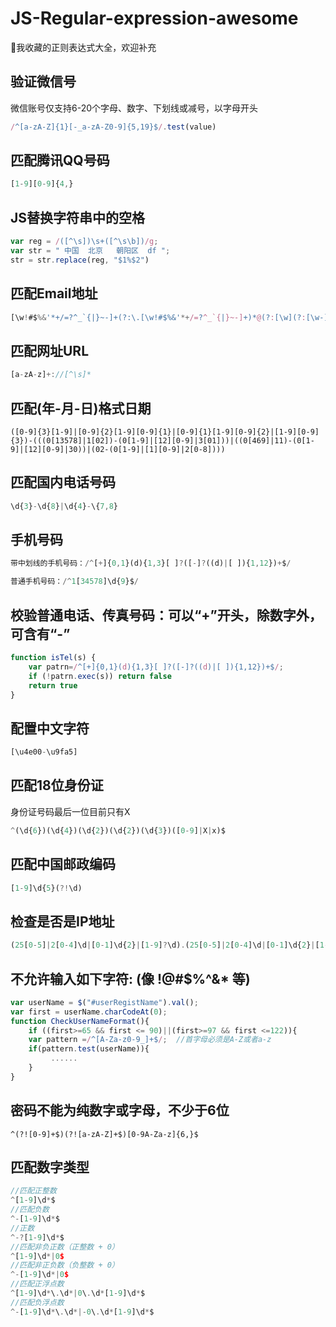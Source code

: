 # JS-Regular-expression-awesome
:page_facing_up:我收藏的正则表达式大全，欢迎补充

## 验证微信号
微信账号仅支持6-20个字母、数字、下划线或减号，以字母开头
```js
/^[a-zA-Z]{1}[-_a-zA-Z0-9]{5,19}$/.test(value)
```

## 匹配腾讯QQ号码
```js
[1-9][0-9]{4,}
```

## JS替换字符串中的空格
```js
var reg = /([^\s])\s+([^\s\b])/g;
var str = " 中国  北京   朝阳区  df "; 
str = str.replace(reg, "$1%$2")
```

## 匹配Email地址
```js
[\w!#$%&'*+/=?^_`{|}~-]+(?:\.[\w!#$%&'*+/=?^_`{|}~-]+)*@(?:[\w](?:[\w-]*[\w])?\.)+[\w](?:[\w-]*[\w])?
```

## 匹配网址URL
```js
[a-zA-z]+://[^\s]*
```

## 匹配(年-月-日)格式日期
```
([0-9]{3}[1-9]|[0-9]{2}[1-9][0-9]{1}|[0-9]{1}[1-9][0-9]{2}|[1-9][0-9]{3})-(((0[13578]|1[02])-(0[1-9]|[12][0-9]|3[01]))|((0[469]|11)-(0[1-9]|[12][0-9]|30))|(02-(0[1-9]|[1][0-9]|2[0-8])))
```

## 匹配国内电话号码
```js
\d{3}-\d{8}|\d{4}-\{7,8}
```

## 手机号码
```js
带中划线的手机号码：/^[+]{0,1}(d){1,3}[ ]?([-]?((d)|[ ]){1,12})+$/

普通手机号码：/^1[34578]\d{9}$/
```

## 校验普通电话、传真号码：可以“+”开头，除数字外，可含有“-” 
```js
function isTel(s) { 
    var patrn=/^[+]{0,1}(d){1,3}[ ]?([-]?((d)|[ ]){1,12})+$/;
    if (!patrn.exec(s)) return false
    return true
}
```

## 配置中文字符
```js
[\u4e00-\u9fa5]
```

## 匹配18位身份证
身份证号码最后一位目前只有X
```js
^(\d{6})(\d{4})(\d{2})(\d{2})(\d{3})([0-9]|X|x)$
```

## 匹配中国邮政编码
```js
[1-9]\d{5}(?!\d)
```

## 检查是否是IP地址
```js
(25[0-5]|2[0-4]\d|[0-1]\d{2}|[1-9]?\d).(25[0-5]|2[0-4]\d|[0-1]\d{2}|[1-9]?\d).(25[0-5]|2[0-4]\d|[0-1]\d{2}|[1-9]?\d).(25[0-5]|2[0-4]\d|[0-1]\d{2}|[1-9]?\d)
```

## 不允许输入如下字符: (像 !@#$%^&* 等)
```js
var userName = $("#userRegistName").val(); 
var first = userName.charCodeAt(0); 
function CheckUserNameFormat(){
    if ((first>=65 && first <= 90)||(first>=97 && first <=122)){
    var pattern =/^[A-Za-z0-9_]+$/;  //首字母必须是A-Z或者a-z
    if(pattern.test(userName)){ 
         ......
    }
} 
```

## 密码不能为纯数字或字母，不少于6位
```^(?![0-9]+$)(?![a-zA-Z]+$)[0-9A-Za-z]{6,}$```

## 匹配数字类型
```js
//匹配正整数
^[1-9]\d*$
//匹配负数
^-[1-9]\d*$
//正数
^-?[1-9]\d*$
//匹配非负正数（正整数 + 0）
^[1-9]\d*|0$
//匹配非正负数（负整数 + 0）
^-[1-9]\d*|0$
//匹配正浮点数
^[1-9]\d*\.\d*|0\.\d*[1-9]\d*$
//匹配负浮点数
^-[1-9]\d*\.\d*|-0\.\d*[1-9]\d*$
```
